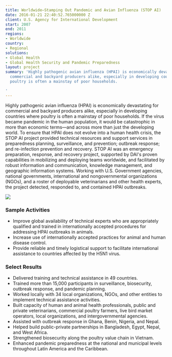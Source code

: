 ```yaml
---
title: Worldwide—Stamping Out Pandemic and Avian Influenza (STOP AI)
date: 2016-01-21 22:40:52.765000000 Z
client: U.S. Agency for International Development
start: 2007
end: 2011
regions:
- Worldwide
country:
- Regional
solutions:
- Global Health
- Global Health Security and Pandemic Preparedness
layout: project
summary: 'Highly pathogenic avian influenza (HPAI) is economically devastating for
  commercial and backyard producers alike, especially in developing countries where
  poultry is often a mainstay of poor households.

'
---
```


Highly pathogenic avian influenza (HPAI) is economically devastating for commercial and backyard producers alike, especially in developing countries where poultry is often a mainstay of poor households. If the virus became pandemic in the human population, it would be catastrophic in more than economic terms—and across more than just the developing world. To ensure that HPAI does not evolve into a human health crisis, the STOP AI project provided technical resources and support services in preparedness planning, surveillance, and prevention; outbreak response; and re-infection prevention and recovery. STOP AI was an emergency preparation, response, and recovery project, supported by DAI's proven capabilities in mobilizing and deploying teams worldwide, and facilitated by robust information and communication, knowledge management, and geographic information systems. Working with U.S. Government agencies, national governments, international and nongovernmental organizations (NGOs), and a roster of deployable veterinarians and other health experts, the project detected, responded to, and contained HPAI outbreaks.

![][1]

###  Sample Activities

* Improve global availability of technical experts who are appropriately qualified and trained in internationally accepted procedures for addressing HPAI outbreaks in animals.
* Increase use of internationally accepted practices for animal and human disease control.
* Provide reliable and timely logistical support to facilitate international assistance to countries affected by the H5N1 virus.

###  Select Results

* Delivered training and technical assistance in 49 countries.
* Trained more than 15,000 participants in surveillance, biosecurity, outbreak response, and pandemic planning.
* Worked locally with 34 local organizations, NGOs, and other entities to implement technical assistance activities.
* Built capacity of human and animal health professionals, public and private veterinarians, commercial poultry farmers, live bird market operators, local organizations, and intergovernmental agencies.
* Assisted with outbreak response in Ghana, Benin, Nigeria, and Nepal.
* Helped build public-private partnerships in Bangladesh, Egypt, Nepal, and West Africa.
* Strengthened biosecurity along the poultry value chain in Vietnam.
* Enhanced pandemic preparedness at the national and municipal levels throughout Latin America and the Caribbean.

[1]: https://assetify-dai.com/projects/STOPAI.jpg
